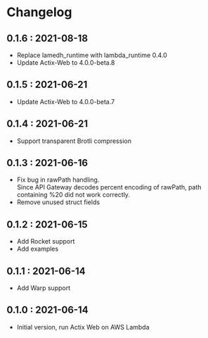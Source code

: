 # Changelog

## 0.1.6 : 2021-08-18

* Replace lamedh\_runtime with lambda\_runtime 0.4.0
* Update Actix-Web to 4.0.0-beta.8

## 0.1.5 : 2021-06-21

* Update Actix-Web to 4.0.0-beta.7

## 0.1.4 : 2021-06-21

* Support transparent Brotli compression

## 0.1.3 : 2021-06-16

* Fix bug in rawPath handling.\
  Since API Gateway decodes percent encoding of rawPath, path containing %20 did not work correctly.
* Remove unused struct fields

## 0.1.2 : 2021-06-15

* Add Rocket support
* Add examples

## 0.1.1 : 2021-06-14

* Add Warp support

## 0.1.0 : 2021-06-14

* Initial version, run Actix Web on AWS Lambda
